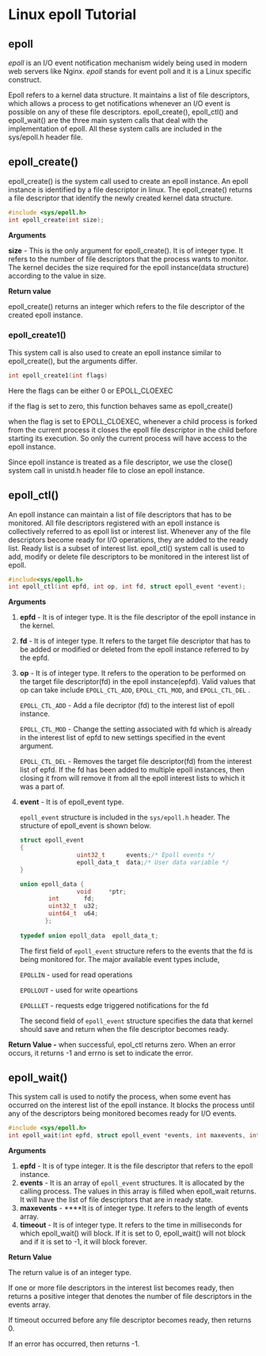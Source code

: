 # Linux epoll Tutorial

## epoll 

*epoll* is an I/O event notification mechanism widely being used in modern web servers like Nginx. *epoll* stands for event poll and it is a Linux specific construct. 

Epoll refers to a kernel data structure. It maintains a list of file descriptors, which allows a process to get notifications whenever an I/O event is possible on any of these file descriptors. epoll_create(), epoll_ctl() and epoll_wait() are the three main system calls that deal with the implementation of epoll.  All these system calls are included in the sys/epoll.h header file.

## epoll_create()

epoll_create() is the system call used to create an epoll instance.  An epoll instance is identified by a file descriptor in linux. The epoll_create() returns a file descriptor that identify the newly created kernel data structure.

```c
#include <sys/epoll.h>
int epoll_create(int size);
```

**Arguments**

**size** - This is the only argument for epoll_create(). It is of integer type. It refers to the number of file descriptors that the process wants to monitor. The kernel decides the size required for the epoll instance(data structure) according to the value in size.

**Return value**

epoll_create() returns an integer which refers to the file descriptor of the created epoll instance.

### epoll_create1()

This system call is also used to create an epoll instance similar to epoll_create(), but the arguments differ.

```c
int epoll_create1(int flags)
```

Here the flags can be either 0 or EPOLL_CLOEXEC

if the flag is set to zero, this function behaves same as epoll_create()

when the flag is set to EPOLL_CLOEXEC, whenever a child process is forked from the current process it closes the epoll file descriptor in the child before starting its execution. So only the current process will have access to the epoll instance.

Since epoll instance is treated as a file descriptor, we use the close() system call in unistd.h header file to close an epoll instance.

## epoll_ctl()

An epoll instance can maintain a list of file descriptors that has to be monitored. All file descriptors registered with an epoll instance is collectively referred to as epoll list or interest list. Whenever any of the file descriptors become ready for I/O operations, they are added to the ready list. Ready list is a subset of interest list. epoll_ctl() system call is used to add, modify or delete file descriptors to be monitored in the interest list of epoll.

```c
#include<sys/epoll.h>
int epoll_ctl(int epfd, int op, int fd, struct epoll_event *event);
```

**Arguments**

1. **epfd** -   It is of integer type. It is the file descriptor of the epoll instance in the kernel.
2. **fd** - It is of integer type. It refers to the target file descriptor that has to be added or modified or deleted from the epoll instance referred to by the epfd.
3. **op** - It is of integer type. It refers to the operation to be performed on the target file descriptor(fd) in the epoll instance(epfd). Valid values that op can take include `EPOLL_CTL_ADD`, `EPOLL_CTL_MOD`, and `EPOLL_CTL_DEL` .
    
    `EPOLL_CTL_ADD` - Add a file decriptor (fd) to the interest list of epoll instance.
    
    `EPOLL_CTL_MOD`  - Change the setting associated with fd which is already in the interest list of epfd to new settings specified in the event argument.
    
    `EPOLL_CTL_DEL`  - Removes the target file descriptor(fd) from the interest list of epfd. If the fd has been added to multiple epoll instances, then closing it from will remove it from all the epoll interest lists to which it was a part of. 
    
4. **event** - It is of epoll_event type. 
    
    `epoll_event` structure is included in the `sys/epoll.h` header. The structure of epoll_event is shown below.
    
    ```c
    struct epoll_event 
    {
    				uint32_t      events;/* Epoll events */
    				epoll_data_t  data;/* User data variable */
    }
    
    union epoll_data {
    				void     *ptr;
            int       fd;
            uint32_t  u32;
            uint64_t  u64;
           };
           
    typedef union epoll_data  epoll_data_t;       
    ```
    
    The first field of `epoll_event` structure refers to the events that the fd is being monitored for. The major available event types include,
    
    `EPOLLIN` - used for read operations
    
    `EPOLLOUT` - used for write opeartions 
    
    `EPOLLLET` - requests edge triggered notifications for the fd
    
    The second field of `epoll_event` structure specifies the data that kernel should save and return when the file descriptor becomes ready. 
    

 **Return Value -** when successful, epol_ctl returns zero. When an error occurs, it returns -1 and errno is set to indicate the error.

## epoll_wait()

This system call is used to notify the process, when some event has occurred on the interest list of the epoll instance. It blocks the process until any of the descriptors being monitored becomes ready for I/O events.

```c
#include <sys/epoll.h>
int epoll_wait(int epfd, struct epoll_event *events, int maxevents, int timeout);
```

**Arguments**

1. **epfd** - It is of type integer. It is the file descriptor that refers to the epoll instance.
2. **events** - It is an array of `epoll_event` structures. It is allocated by the calling process. The values in this array is filled when epoll_wait returns. It will have the list of file descriptors that are in ready state.  
3. **maxevents** - ****It is of integer type. It refers to the length of events array.
4. **timeout** - It is of integer type. It refers to the time in milliseconds for which epoll_wait() will block. If it is set to 0, epoll_wait() will not block and if it is set to -1, it will block forever.

 

**Return Value**

The return value is of an integer type. 

If one or more file descriptors in the interest list becomes ready, then returns a positive integer that denotes the number of file descriptors in the events array.

If timeout occurred before any file descriptor becomes ready, then returns 0.

If an error has occurred, then returns -1.